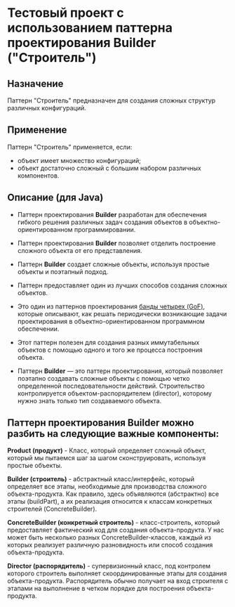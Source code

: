# Тестовый проект с использованием паттерна проектирования Builder ("Строитель")

## Назначение
Паттерн "Строитель" предназначен для создания сложных структур различных конфигураций.
## Применение
Паттерн "Строитель" применяется, если:
- объект имеет множество конфигураций;
- объект достаточно сложный с большим набором различных компонентов.

## Описание (для Java)
- Паттерн проектирования **Builder** разработан для обеспечения гибкого решения различных задач создания объектов в объектно-ориентированном программировании.

- Паттерн проектирования **Builder** позволяет отделить построение сложного объекта от его представления.

- Паттерн **Builder** создает сложные объекты, используя простые объекты и поэтапный подход.

- Паттерн предоставляет один из лучших способов создания сложных объектов.

- Это один из паттернов проектирования [банды четырех (GoF)](https://en.wikipedia.org/wiki/Design_Patterns), которые описывают, как решать периодически возникающие задачи проектирования в объектно-ориентированном программном обеспечении.

- Этот паттерн полезен для создания разных иммутабельных объектов с помощью одного и того же процесса построения объекта.

- Паттерн **Builder** — это паттерн проектирования, который позволяет поэтапно создавать сложные объекты с помощью четко определенной последовательности действий. Строительство контролируется объектом-распорядителем (director), которому нужно знать только тип создаваемого объекта.


## Паттерн проектирования Builder можно разбить на следующие важные компоненты:

**Product (продукт)** - Класс, который определяет сложный объект, который мы пытаемся шаг за шагом сконструировать, используя простые объекты.

**Builder (строитель)** - абстрактный класс/интерфейс, который определяет все этапы, необходимые для производства сложного объекта-продукта. Как правило, здесь объявляются (абстрактно) все этапы (buildPart), а их реализация относится к классам конкретных строителей (ConcreteBuilder).

**ConcreteBuilder (конкретный строитель)** - класс-строитель, который предоставляет фактический код для создания объекта-продукта. У нас может быть несколько разных ConcreteBuilder-классов, каждый из которых реализует различную разновидность или способ создания объекта-продукта.

**Director (распорядитель)** - супервизионный класс, под контролем которого строитель выполняет скоординированные этапы для создания объекта-продукта. Распорядитель обычно получает на вход строителя с этапами на выполнение в четком порядке для построения объекта-продукта.